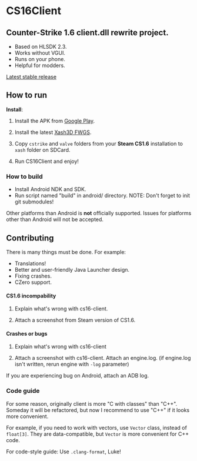 # CS16Client
## Counter-Strike 1.6 client.dll rewrite project.

* Based on HLSDK 2.3. 
* Works without VGUI.
* Runs on your phone.
* Helpful for modders.

[Latest stable release](https://github.com/SDLash3D/cs16-client/releases/latest)

## How to run

**Install**:

1) Install the APK from [Google Play](https://play.google.com/store/apps/details?id=in.celest.xash3d.cs16client).

2) Install the latest [Xash3D FWGS](https://play.google.com/store/apps/details?id=in.celest.xash3d.hl).

3) Copy `cstrike` and `valve` folders from your **Steam CS1.6** installation to `xash` folder on SDCard. 

4) Run CS16Client and enjoy!

### How to build

* Install Android NDK and SDK.
* Run script named "build" in android/ directory. 
NOTE: Don't forget to init git submodules!

Other platforms than Android is **not** officially supported. Issues for platforms other than Android will not be accepted.

## Contributing

There is many things must be done. For example:

* Translations!
* Better and user-friendly Java Launcher design.
* Fixing crashes.
* CZero support.

#### CS1.6 incompability
1) Explain what's wrong with cs16-client.

2) Attach a screenshot from Steam version of CS1.6. 

#### Crashes or bugs
1) Explain what's wrong with cs16-client

2) Attach a screenshot with cs16-client. Attach an engine.log. (if engine.log isn't written, rerun engine with `-log` parameter)

If you are experiencing bug on Android, attach an ADB log. 

### Code guide

For some reason, originally client is more "C with classes" than "C++". Someday it will be refactored, but now I recommend to use "C++" if it looks more convenient. 

For example, if you need to work with vectors, use `Vector` class, instead of `float[3]`. They are data-compatible, but `Vector` is more convenient for C++ code.

For code-style guide: Use `.clang-format`, Luke!
